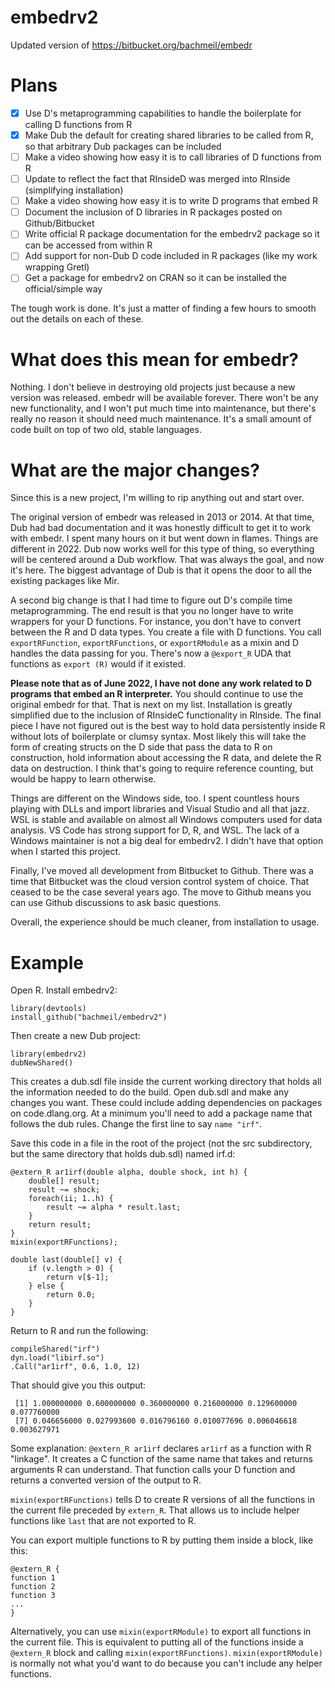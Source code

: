 # embedrv2

Updated version of https://bitbucket.org/bachmeil/embedr

# Plans

- [x] Use D's metaprogramming capabilities to handle the boilerplate for calling D functions from R
- [x] Make Dub the default for creating shared libraries to be called from R, so that arbitrary Dub packages can be included
- [ ] Make a video showing how easy it is to call libraries of D functions from R
- [ ] Update to reflect the fact that RInsideD was merged into RInside (simplifying installation)
- [ ] Make a video showing how easy it is to write D programs that embed R
- [ ] Document the inclusion of D libraries in R packages posted on Github/Bitbucket
- [ ] Write official R package documentation for the embedrv2 package so it can be accessed from within R
- [ ] Add support for non-Dub D code included in R packages (like my work wrapping Gretl)
- [ ] Get a package for embedrv2 on CRAN so it can be installed the official/simple way

The tough work is done. It's just a matter of finding a few hours to smooth out the details on each of these.

# What does this mean for embedr?

Nothing. I don't believe in destroying old projects just because a new version was released. embedr will be available forever. There won't be any new functionality, and I won't put much time into maintenance, but there's really no reason it should need much maintenance. It's a small amount of code built on top of two old, stable languages.

# What are the major changes?

Since this is a new project, I'm willing to rip anything out and start over. 

The original version of embedr was released in 2013 or 2014. At that time, Dub had bad documentation and it was honestly difficult to get it to work with embedr. I spent many hours on it but went down in flames. Things are different in 2022. Dub now works well for this type of thing, so everything will be centered around a Dub workflow. That was always the goal, and now it's here. The biggest advantage of Dub is that it opens the door to all the existing packages like Mir.

A second big change is that I had time to figure out D's compile time metaprogramming. The end result is that you no longer have to write wrappers for your D functions. For instance, you don't have to convert between the R and D data types. You create a file with D functions. You call `exportRFunction`, `exportRFunctions`, or `exportRModule` as a mixin and D handles the data passing for you. There's now a `@export_R` UDA that functions as `export (R)` would if it existed.

**Please note that as of June 2022, I have not done any work related to D programs that embed an R interpreter.** You should continue to use the original embedr for that. That is next on my list. Installation is greatly simplified due to the inclusion of RInsideC functionality in RInside. The final piece I have not figured out is the best way to hold data persistently inside R without lots of boilerplate or clumsy syntax. Most likely this will take the form of creating structs on the D side that pass the data to R on construction, hold information about accessing the R data, and delete the R data on destruction. I think that's going to require reference counting, but would be happy to learn otherwise.

Things are different on the Windows side, too. I spent countless hours playing with DLLs and import libraries and Visual Studio and all that jazz. WSL is stable and available on almost all Windows computers used for data analysis. VS Code has strong support for D, R, and WSL. The lack of a Windows maintainer is not a big deal for embedrv2. I didn't have that option when I started this project.

Finally, I've moved all development from Bitbucket to Github. There was a time that Bitbucket was the cloud version control system of choice. That ceased to be the case several years ago. The move to Github means you can use Github discussions to ask basic questions.

Overall, the experience should be much cleaner, from installation to usage.

# Example

Open R. Install embedrv2:

```
library(devtools)
install_github("bachmeil/embedrv2")
```

Then create a new Dub project:

```
library(embedrv2)
dubNewShared()
```

This creates a dub.sdl file inside the current working directory that holds all the information needed to do the build. Open dub.sdl and make any changes you want. These could include adding dependencies on packages on code.dlang.org. At a minimum you'll need to add a package name that follows the dub rules. Change the first line to say `name "irf"`.

Save this code in a file in the root of the project (not the src subdirectory, but the same directory that holds dub.sdl) named irf.d:

```
@extern_R ar1irf(double alpha, double shock, int h) {
	double[] result;
	result ~= shock;
	foreach(ii; 1..h) {
		result ~= alpha * result.last;
	}
	return result;
}
mixin(exportRFunctions);

double last(double[] v) {
	if (v.length > 0) {
		return v[$-1];
	} else {
		return 0.0;
	}
}
```

Return to R and run the following:

```
compileShared("irf")
dyn.load("libirf.so")
.Call("ar1irf", 0.6, 1.0, 12)
```

That should give you this output:

```
 [1] 1.000000000 0.600000000 0.360000000 0.216000000 0.129600000 0.077760000
 [7] 0.046656000 0.027993600 0.016796160 0.010077696 0.006046618 0.003627971
```

Some explanation: `@extern_R ar1irf` declares `ar1irf` as a function with R "linkage". It creates a C function of the same name that takes and returns arguments R can understand. That function calls your D function and returns a converted version of the output to R.

`mixin(exportRFunctions)` tells D to create R versions of all the functions in the current file preceded by `extern_R`. That allows us to include helper functions like `last` that are not exported to R.

You can export multiple functions to R by putting them inside a block, like this:

```
@extern_R {
function 1
function 2
function 3
...
}
```

Alternatively, you can use `mixin(exportRModule)` to export all functions in the current file. This is equivalent to putting all of the functions inside a `@extern_R` block and calling `mixin(exportRFunctions)`. `mixin(exportRModule)` is normally not what you'd want to do because you can't include any helper functions.

